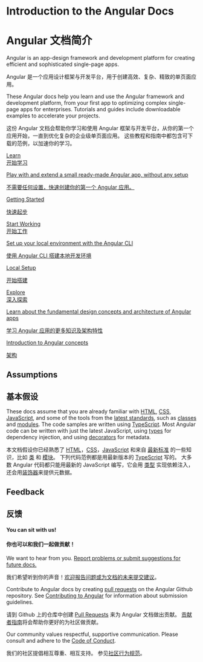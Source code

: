 <h1 class="no-toc">Introduction to the Angular Docs</h1>

<h1 class="no-toc">Angular 文档简介</h1>

Angular is an app-design framework and development platform for creating efficient and sophisticated single-page apps.

Angular 是一个应用设计框架与开发平台，用于创建高效、复杂、精致的单页面应用。

These Angular docs help you learn and use the Angular framework and development platform, from your first app to optimizing complex single-page apps for enterprises.
Tutorials and guides include downloadable examples to accelerate your projects.

这份 Angular 文档会帮助你学习和使用 Angular 框架与开发平台，从你的第一个应用开始，一直到优化复杂的企业级单页面应用。
这些教程和指南中都包含可下载的范例，以加速你的学习。

<div class="card-container">
  <a href="start" class="docs-card" title="Angular Getting Started">
      <section>Learn</section>
      <section>开始学习</section>
      <p>Play with and extend a small ready-made Angular app, without any setup</p>
      <p>不需要任何设置，快速创建你的第一个 Angular 应用。</p>
      <p class="card-footer">Getting Started</p>
      <p class="card-footer">快速起步</p>
  </a>
  <a href="guide/setup-local" class="docs-card"
    title="Angular Local Environment Setup">
      <section>Start Working</section>
      <section>开始工作</section>
      <p>Set up your local environment with the Angular CLI</p>
      <p>使用 Angular CLI 搭建本地开发环境</p>
      <p class="card-footer">Local Setup</p>
      <p class="card-footer">开始搭建</p>
  </a>
  <a href="guide/architecture" class="docs-card" title="Angular App Architecture">
      <section>Explore</section>
      <section>深入探索</section>
      <p>Learn about the fundamental design concepts and architecture of Angular apps</p>
      <p>学习 Angular 应用的更多知识及架构特性</p>
      <p class="card-footer">Introduction to Angular concepts</p>
      <p class="card-footer">架构</p>
  </a>
</div>


## Assumptions

## 基本假设

These docs assume that you are already familiar with [HTML](https://developer.mozilla.org/docs/Learn/HTML/Introduction_to_HTML "Learn HTML"), [CSS](https://developer.mozilla.org/docs/Learn/CSS/First_steps "Learn CSS"), [JavaScript](https://developer.mozilla.org/en-US/docs/Web/JavaScript/A_re-introduction_to_JavaScript "Learn JavaScript"),
and some of the tools from the [latest standards](https://developer.mozilla.org/en-US/docs/Web/JavaScript/Language_Resources "Latest JavaScript standards"), such as [classes](https://developer.mozilla.org/en-US/docs/Web/JavaScript/Reference/Classes "ES2015 Classes") and [modules](https://developer.mozilla.org/en-US/docs/Web/JavaScript/Reference/Statements/import "ES2015 Modules").
The code samples are written using [TypeScript](https://www.typescriptlang.org/ "TypeScript").
Most Angular code can be written with just the latest JavaScript, using [types](https://www.typescriptlang.org/docs/handbook/classes.html "TypeScript Types") for dependency injection, and using [decorators](https://www.typescriptlang.org/docs/handbook/decorators.html "Decorators") for metadata.



本文档假设你已经熟悉了 [HTML](https://developer.mozilla.org/docs/Learn/HTML/Introduction_to_HTML "Learn HTML")，[CSS](https://developer.mozilla.org/docs/Learn/CSS/First_steps "Learn CSS")，[JavaScript](https://developer.mozilla.org/en-US/docs/Web/JavaScript/A_re-introduction_to_JavaScript "Learn JavaScript") 和来自 [最新标准](https://developer.mozilla.org/en-US/docs/Web/JavaScript/Language_Resources "Latest JavaScript standards") 的一些知识，比如  [类](https://developer.mozilla.org/en-US/docs/Web/JavaScript/Reference/Classes "ES2015 Classes") 和 [模块](https://developer.mozilla.org/en-US/docs/Web/JavaScript/Reference/Statements/import "ES2015 Modules")。
下列代码范例都是用最新版本的 [TypeScript](https://www.typescriptlang.org/ "TypeScript") 写的。
大多数 Angular 代码都只能用最新的 JavaScript 编写，它会用 [类型](https://www.typescriptlang.org/docs/handbook/classes.html "TypeScript Types") 实现依赖注入，还会用[装饰器](https://www.typescriptlang.org/docs/handbook/decorators.html "Decorators")来提供元数据。

## Feedback

## 反馈

<h4>You can sit with us!</h4>

<h4>你也可以和我们一起做贡献！</h4>

We want to hear from you. [Report problems or submit suggestions for future docs.](https://github.com/angular/angular/issues/new/choose "Angular GitHub repository new issue form")

我们希望听到你的声音！[欢迎报告问题或为文档的未来提交建议](https://github.com/angular/angular/issues/new/choose "Angular GitHub repository new issue form")。

Contribute to Angular docs by creating
[pull requests](https://github.com/angular/angular/pulls "Angular Github pull requests")
on the Angular Github repository.
See [Contributing to Angular](https://github.com/angular/angular/blob/master/CONTRIBUTING.md "Contributing guide")
for information about submission guidelines.

请到 Github 上的仓库中创建 [Pull Requests](https://github.com/angular/angular/pulls "Angular Github pull requests") 来为 Angular 文档做出贡献。
[贡献者指南](https://github.com/angular/angular/blob/master/CONTRIBUTING.md "贡献者指南")将会帮助你更好的为社区做贡献。

Our community values respectful, supportive communication.
Please consult and adhere to the [Code of Conduct](https://github.com/angular/code-of-conduct/blob/master/CODE_OF_CONDUCT.md "Contributor code of conduct").

我们的社区提倡相互尊重、相互支持。
参见[社区行为规范](https://github.com/angular/code-of-conduct/blob/master/CODE_OF_CONDUCT.md "contributor code of conduct")。
